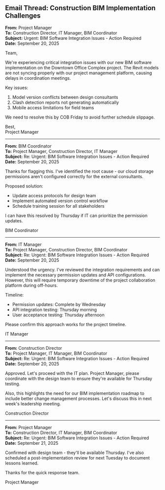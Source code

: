 ## Email Thread: Construction BIM Implementation Challenges

**From:** Project Manager  
**To:** Construction Director, IT Manager, BIM Coordinator  
**Subject:** Urgent: BIM Software Integration Issues - Action Required  
**Date:** September 20, 2025  

Team,

We're experiencing critical integration issues with our new BIM software implementation on the Downtown Office Complex project. The Revit models are not syncing properly with our project management platform, causing delays in coordination meetings.

Key issues:
1. Model version conflicts between design consultants
2. Clash detection reports not generating automatically
3. Mobile access limitations for field teams

We need to resolve this by COB Friday to avoid further schedule slippage.

Best,  
Project Manager

---

**From:** BIM Coordinator  
**To:** Project Manager, Construction Director, IT Manager  
**Subject:** Re: Urgent: BIM Software Integration Issues - Action Required  
**Date:** September 20, 2025  

Thanks for flagging this. I've identified the root cause - our cloud storage permissions aren't configured correctly for the external consultants. 

Proposed solution:
- Update access protocols for design team
- Implement automated version control workflow
- Schedule training session for all stakeholders

I can have this resolved by Thursday if IT can prioritize the permission updates.

BIM Coordinator

---

**From:** IT Manager  
**To:** Project Manager, Construction Director, BIM Coordinator  
**Subject:** Re: Urgent: BIM Software Integration Issues - Action Required  
**Date:** September 20, 2025  

Understood the urgency. I've reviewed the integration requirements and can implement the necessary permission updates and API configurations. However, this will require temporary downtime of the project collaboration platform during off-hours.

Timeline:
- Permission updates: Complete by Wednesday
- API integration testing: Thursday morning
- User acceptance testing: Thursday afternoon

Please confirm this approach works for the project timeline.

IT Manager

---

**From:** Construction Director  
**To:** Project Manager, IT Manager, BIM Coordinator  
**Subject:** Re: Urgent: BIM Software Integration Issues - Action Required  
**Date:** September 20, 2025  

Approved. Let's proceed with the IT plan. Project Manager, please coordinate with the design team to ensure they're available for Thursday testing.

Also, this highlights the need for our BIM implementation roadmap to include better change management processes. Let's discuss this in next week's leadership meeting.

Construction Director

---

**From:** Project Manager  
**To:** Construction Director, IT Manager, BIM Coordinator  
**Subject:** Re: Urgent: BIM Software Integration Issues - Action Required  
**Date:** September 21, 2025  

Confirmed with design team - they'll be available Thursday. I've also scheduled a post-implementation review for next Tuesday to document lessons learned.

Thanks for the quick response team.

Project Manager